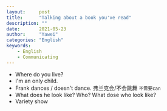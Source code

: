 ```yaml
---
layout:		post
title:		"Talking about a book you've read"
description: ""
date:		2021-05-23
author:		"Yawei"
categories: "English"
keywords:
    - English
    - Communicating
---
```


- Where do you live?
- I'm an only child.
- Frank dances / doesn't dance. 弗兰克会/不会跳舞 `不需要can`
- What does he look like? Who? What dose who look like?
- Variety show